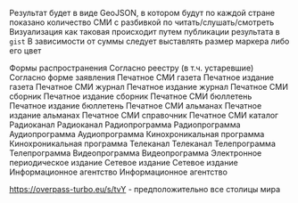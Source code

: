 Результат будет в виде GeoJSON, в котором будут по каждой стране показано количество СМИ с разбивкой по читать/слушать/смотреть
Визуализация как таковая происходит путем публикации результата в `gist`
В зависимости от суммы следует выставлять размер маркера либо его цвет

Формы распространения
Согласно реестру (в т.ч. устаревшие) Согласно форме заявления
Печатное СМИ газета Печатное издание газета
Печатное СМИ журнал Печатное издание журнал
Печатное СМИ сборник Печатное издание сборник
Печатное СМИ бюллетень Печатное издание бюллетень
Печатное СМИ альманах Печатное издание альманах
Печатное СМИ справочник
Печатное СМИ каталог
Радиоканал Радиоканал
Радиопрограмма Радиопрограмма
Аудиопрограмма Аудиопрограмма
Кинохроникальная программа Кинохроникальная программа
Телеканал Телеканал
Телепрограмма Телепрограмма
Видеопрограмма Видеопрограмма
Электронное периодическое издание
Сетевое издание Сетевое издание
Информационное агентство Информационное агентство

https://overpass-turbo.eu/s/tvY - предположительно все столицы мира

